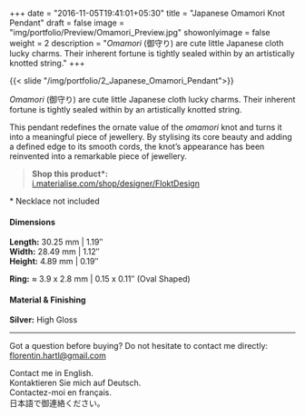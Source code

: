 +++
date = "2016-11-05T19:41:01+05:30"
title = "Japanese Omamori Knot Pendant"
draft = false
image = "img/portfolio/Preview/Omamori_Preview.jpg"
showonlyimage = false
weight = 2
description = "*Omamori* (御守り) are cute little Japanese cloth lucky charms. Their inherent fortune is tightly sealed within by an artistically knotted string."
+++

{{< slide "/img/portfolio/2_Japanese_Omamori_Pendant">}}

*Omamori* (御守り) are cute little Japanese cloth lucky charms. Their inherent fortune is tightly sealed within by an artistically knotted string.
<!--more-->

This pendant redefines the ornate value of the *omamori* knot and turns it into a meaningful piece of jewellery. By stylising its core beauty and adding a defined edge to its smooth cords, the knot’s appearance has been reinvented into a remarkable piece of jewellery.

> **Shop this product\*:**  
[i.materialise.com/shop/designer/FloktDesign](https://i.materialise.com/de/shop/designer/FloktDesign)

\* Necklace not included

#### Dimensions

**Length:** 30.25 mm | 1.19″  
**Width:** 28.49 mm | 1.12″  
**Height:** 4.89 mm | 0.19″

**Ring:** ≈ 3.9 x 2.8 mm | 0.15 x 0.11″ (Oval Shaped)

#### Material & Finishing

**Silver:** High Gloss  

---

Got a question before buying? Do not hesitate to contact me directly:
florentin.hartl@gmail.com

Contact me in English.  
Kontaktieren Sie mich auf Deutsch.  
Contactez-moi en français.  
日本語で御連絡ください。
